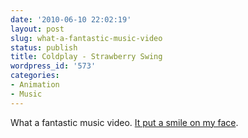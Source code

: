 ```yaml
---
date: '2010-06-10 22:02:19'
layout: post
slug: what-a-fantastic-music-video
status: publish
title: Coldplay - Strawberry Swing
wordpress_id: '573'
categories:
- Animation
- Music
---
```


What a fantastic music video.  [It put a smile on my face](http://nofatclips.com/02010/06/05/shynola/Coldplay%20-%20Strawberry%20Swing.mp4).
